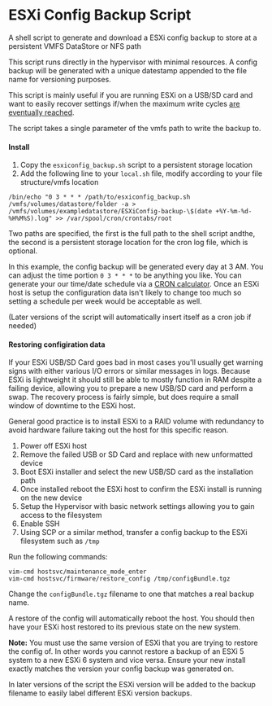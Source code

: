 # ESXi Config Backup Script

A shell script to generate and download a ESXi config backup to store at a persistent VMFS DataStore or NFS path

This script runs directly in the hypervisor with minimal resources. A config backup will be generated with a unique datestamp appended to the file name for versioning purposes.

This script is mainly useful if you are running ESXi on a USB/SD card and want to easily recover settings if/when the maximum write cycles [are eventually reached](http://serverfault.com/questions/549253/what-happens-when-the-usb-key-or-sd-card-ive-installed-vmware-esxi-on-fails).

The script takes a single parameter of the vmfs path to write the backup to.

#### Install

1. Copy the `esxiconfig_backup.sh` script to a persistent storage location
2. Add the following line to your `local.sh` file, modify according to your file structure/vmfs location

```
/bin/echo "0 3 * * * /path/to/esxiconfig_backup.sh /vmfs/volumes/datastore/folder -a > /vmfs/volumes/exampledatastore/ESXiConfig-backup-\$(date +%Y-%m-%d-%H%M%S).log" >> /var/spool/cron/crontabs/root
```

Two paths are specified, the first is the full path to the shell script andthe, the second is a persistent storage location for the cron log file, which is optional.

In this example, the config backup will be generated every day at 3 AM. You can adjust the time portion `0 3 * * *` to be anything you like. You can generate your our time/date schedule via a [CRON calculator](http://www.csgnetwork.com/crongen.html). Once an ESXi host is setup the configuration data isn't likely to change too much so setting a schedule per week would be acceptable as well.

(Later versions of the script will automatically insert itself as a cron job if needed)

#### Restoring configiration data

If your ESXi USB/SD Card goes bad in most cases you'll usually get warning signs with either various I/O errors or similar messages in logs. Because ESXi is lightweight it should still be able to mostly function in RAM despite a failing device, allowing you to prepare a new USB/SD card and perform a swap. The recovery process is fairly simple, but does require a small window of downtime to the ESXi host.

General good practice is to install ESXi to a RAID volume with redundancy to avoid hardware failure taking out the host for this specific reason.

1. Power off ESXi host
2. Remove the failed USB or SD Card and replace with new unformatted device
3. Boot ESXi installer and select the new USB/SD card as the installation path
4. Once installed reboot the ESXi host to confirm the ESXi install is running on the new device
5. Setup the Hypervisor with basic network settings allowing you to gain access to the filesystem
6. Enable SSH
7. Using SCP or a similar method, transfer a config backup to the ESXi filesystem such as `/tmp`

Run the following commands:

```
vim-cmd hostsvc/maintenance_mode_enter
vim-cmd hostsvc/firmware/restore_config /tmp/configBundle.tgz
```

Change the `configBundle.tgz` filename to one that matches a real backup name.

A restore of the config will automatically reboot the host. You should then have your ESXi host restored to its previous state on the new system.

**Note:** You must use the same version of ESXi that you are trying to restore the config of. In other words you cannot restore a backup of an ESXi 5 system to a new ESXi 6 system and vice versa. Ensure your new install exactly matches the version your config backup was generated on. 

In later versions of the script the ESXi version will be added to the backup filename to easily label different ESXi version backups.
